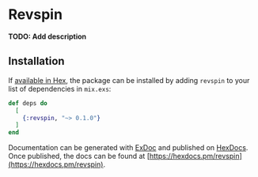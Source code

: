 # Revspin

**TODO: Add description**

## Installation

If [available in Hex](https://hex.pm/docs/publish), the package can be installed
by adding `revspin` to your list of dependencies in `mix.exs`:

```elixir
def deps do
  [
    {:revspin, "~> 0.1.0"}
  ]
end
```

Documentation can be generated with [ExDoc](https://github.com/elixir-lang/ex_doc)
and published on [HexDocs](https://hexdocs.pm). Once published, the docs can
be found at [https://hexdocs.pm/revspin](https://hexdocs.pm/revspin).

